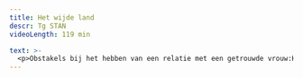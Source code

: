 ```yaml
---
title: Het wijde land
descr: Tg STAN
videoLength: 119 min

text: >-
  <p>Obstakels bij het hebben van een relatie met een getrouwde vrouw:Het is toegestaan de vrouw van een ander te verleiden wanneer men het gevaar loopt te sterven van liefde voor haar.</p><p>De intensiteit van deze liefde kent tien gradaties, gekenmerkt door volgende tekens:1/ liefde door de ogen - &nbsp;2/ geestesverwantschap - 3/ obsessie - 4/ slapeloosheid - 5/ vermageren - 6/ afkeer van plezier - 7/ verlies van fatsoen - 8/ waanzin - 9/ vervaging en verzwakking - 10/ uiteindelijk, de dood.(uit de Kamasutra)</p><p>Wij. Wij willen geen woeste liefde, wij eisen geen bloed, wij schreeuwen niet om wraak. Niet meer.<br>Wij zijn ruimdenkend, zachtvoelend, perfect geïnformeerd, klaarkijkend en warm.<br>Wij zijn vrij, eindelijk vrij, eindelijk vrij! Bevrijd van het juk der instincten.<br>Fok, daar is Lust! Ga heen, Lust!<br>Aargh, daar komt Passie! Geile trut! Ophitser! Laat ons met rust!<br>Wij zijn net zo evenwichtig.<br>We gaan de goeie richting uit, wij.<br>'t Is eenrichtingsverkeer, die evolutie, dus het zal wel de goeie richting zijn?!<br>Op elke lichtvoetigheid voorbereid zijn wij, aan ieders luimen aangepast.<br>Ja! Het is vrij dat wij zijn. Onthecht, jongens! En meisjes. Hmmm.<br>Wij koesteren keuzes. onderdanig als heersers.<br>En als Passie en Lust ons toch overmeesteren, dan heeft iedereen daar begrip voor. Jep! Iedereen.<br>Prachtwezens zijn wij.<br>(Allen lachen. Wat een elegante zoogdieren, zeg!)<br>Een stuk voor geile middelbare levers met één jonge knaap (die hopelijk sterft op het eind, de eikel).</p><p>‍</p><p><em>"Ik denk dat ik u gemeden heb uit een soort dubbelgangers-schuwheid... Uw determinisme zo goed als uw scepsis - wat de mensen pessimisme noemen -, uw gegrepen zijn door de waarheden van het onbewuste, door het driftleven van de mensen, uw ondermijning van de cultureel-conventionele zekerheden, het persisteren van uw gedachten bij de polariteit van liefhebben en sterven, dat alles trof me met een beangstigende vertrouwdheid ( - ). &nbsp;Zo heb ik de indruk gekregen, dat u door intuïtie - maar eigenlijk als gevolg van precieze zelfwaarneming - alles weet, wat ik door moeizame arbeid bij andere mensen heb blootgelegd."</em>(Fragment uit een brief van Sigmund Freud aan Arthur Schnitzler uit 1922)</p><p>‍</p><h5>Credits</h5><p>tekst Arthur Schnitzler<br>van en met Koen De Graeve, Jolente De Keersmaeker, Damiaan De Schrijver, Sara De Roo, Charlotte Vandermeersch, Stijn Van Opstal en Geert Van Rampelberg<br><br>scenografie STAN, Olympique Dramatique en Matthias De Koning<br>lichtontwerp Thomas Walgrave<br>beschildering doek Tom Liekens<br>kostuums Inge Büscher , assistentie Filip Eyckmans<br>muziek Frank Vercruyssen<br>productie en techniek Toneelhuis en tg STAN<br><br>première 24 oktober 2013, Toneelhuis Antwerpen</p><p>‍</p><p>Opname video door<a href="http://www.beeldstorm.be" target="_blank"> Beeldstorm</a> o.l.v. Jan Bosteels &nbsp;</p><p><br></p>
---
```

